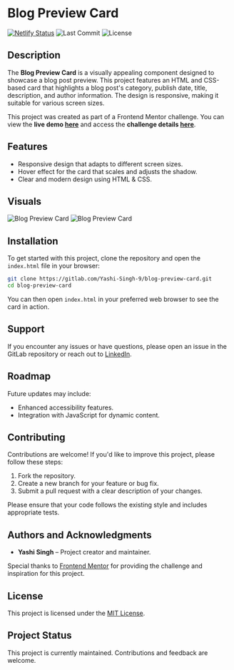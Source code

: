 # Blog Preview Card

[![Netlify Status](https://api.netlify.com/api/v1/badges/61a76005-51d7-4733-884d-e31ace4e53a5/deploy-status)](https://app.netlify.com/sites/blog-preview-card-solution-01/deploys)
![Last Commit](https://img.shields.io/gitlab/last-commit/Yashi-Singh-9/blog-preview-card)
![License](https://img.shields.io/badge/license-MIT-brightgreen)

## Description

The **Blog Preview Card** is a visually appealing component designed to showcase a blog post preview. This project features an HTML and CSS-based card that highlights a blog post's category, publish date, title, description, and author information. The design is responsive, making it suitable for various screen sizes.

This project was created as part of a Frontend Mentor challenge. You can view the **live demo [here](https://blog-preview-card-solution-01.netlify.app/)** and access the **challenge details [here](https://www.frontendmentor.io/challenges/blog-preview-card-ckPaj01IcS)**.

## Features

- Responsive design that adapts to different screen sizes.
- Hover effect for the card that scales and adjusts the shadow.
- Clear and modern design using HTML & CSS.

## Visuals

![Blog Preview Card](Preview.png) 
![Blog Preview Card](Mobile-Preview.png) 

## Installation

To get started with this project, clone the repository and open the `index.html` file in your browser:

```bash
git clone https://gitlab.com/Yashi-Singh-9/blog-preview-card.git
cd blog-preview-card
```

You can then open `index.html` in your preferred web browser to see the card in action.

## Support

If you encounter any issues or have questions, please open an issue in the GitLab repository or reach out to [LinkedIn](www.linkedin.com/in/yashi-singh-b4143a246).

## Roadmap

Future updates may include:
- Enhanced accessibility features.
- Integration with JavaScript for dynamic content.

## Contributing

Contributions are welcome! If you'd like to improve this project, please follow these steps:

1. Fork the repository.
2. Create a new branch for your feature or bug fix.
3. Submit a pull request with a clear description of your changes.

Please ensure that your code follows the existing style and includes appropriate tests.

## Authors and Acknowledgments

- **Yashi Singh** – Project creator and maintainer.

Special thanks to [Frontend Mentor](https://www.frontendmentor.io) for providing the challenge and inspiration for this project.

## License

This project is licensed under the [MIT License](LICENSE).

## Project Status

This project is currently maintained. Contributions and feedback are welcome.